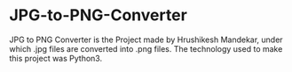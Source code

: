 # JPG-to-PNG-Converter
JPG to PNG Converter is the Project made by Hrushikesh Mandekar, under which .jpg files are converted into .png files. The technology used to make this project was Python3.
